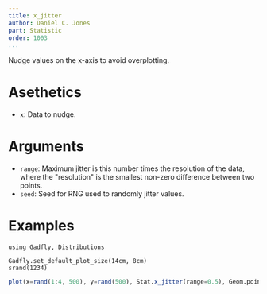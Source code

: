 ```yaml
---
title: x_jitter
author: Daniel C. Jones
part: Statistic
order: 1003
...
```


Nudge values on the x-axis to avoid overplotting.

# Asethetics
  * `x`: Data to nudge.

# Arguments
  * `range`: Maximum jitter is this number times the resolution of the data,
    where the "resolution" is the smallest non-zero difference between two
    points.
  * `seed`: Seed for RNG used to randomly jitter values.

# Examples

```{.julia hide="true" results="none"}
using Gadfly, Distributions

Gadfly.set_default_plot_size(14cm, 8cm)
srand(1234)
```

```julia
plot(x=rand(1:4, 500), y=rand(500), Stat.x_jitter(range=0.5), Geom.point)
```

